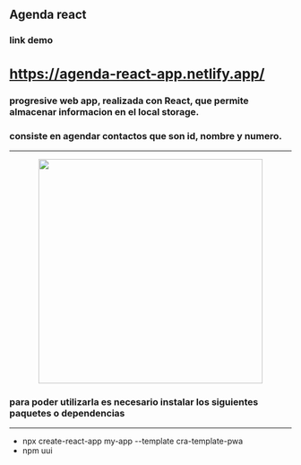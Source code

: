 <h2>Agenda react</h2>

### <a>link demo <h2>https://agenda-react-app.netlify.app/</h2></a>
### progresive web app, realizada con React, que permite almacenar informacion en el local storage.
### consiste en agendar contactos que son id, nombre y numero.
<hr>
<div align="center">
    <img src="/file:///C:/Users/Acer/Desktop/agenda.png" width="400px"</img> 
</div>

### para poder utilizarla es necesario instalar los siguientes paquetes o dependencias
<hr>
<ul>
<li>npx create-react-app my-app --template cra-template-pwa</li>
<li>npm uui</li>
</ul>
